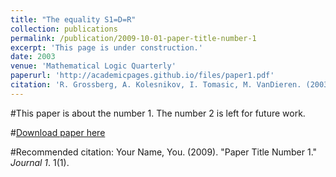 ```yaml
---
title: "The equality S1=D=R"
collection: publications
permalink: /publication/2009-10-01-paper-title-number-1
excerpt: 'This page is under construction.'
date: 2003
venue: 'Mathematical Logic Quarterly'
paperurl: 'http://academicpages.github.io/files/paper1.pdf'
citation: 'R. Grossberg, A. Kolesnikov, I. Tomasic, M. VanDieren. (2003). &quot;The equality S1=D=R.&quot; <i>Mathematical Logic Quarterly</i>. 49 115--128.'
---
```

#This paper is about the number 1. The number 2 is left for future work.

#[Download paper here](http://academicpages.github.io/files/paper1.pdf)

#Recommended citation: Your Name, You. (2009). "Paper Title Number 1." <i>Journal 1</i>. 1(1).